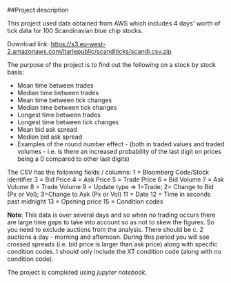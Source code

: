 ##Project description

This project used data obtained from AWS which includes 4 days' worth of tick data for 100 Scandinavian blue chip stocks. 

Download link: https://s3.eu-west-2.amazonaws.com/itarlepublic/scanditicks/scandi.csv.zip

The purpose of the project is to find out the following on a stock by stock basis: 

- Mean time between trades
- Median time between trades
- Mean time between tick changes
- Median time between tick changes
- Longest time between trades
- Longest time between tick changes
- Mean bid ask spread
- Median bid ask spread
- Examples of the round number effect - (both in traded values and traded volumes - i.e. is there an increased probability of the last digit on prices being a 0 compared to other last digits)

The CSV has the following fields / columns: 1 = Bloomberg Code/Stock identifier 3 = Bid Price 4 = Ask Price 5 = Trade Price 6 = Bid Volume 7 = Ask Volume 8 = Trade Volume 9 = Update type => 1=Trade; 2= Change to Bid (Px or Vol); 3=Change to Ask (Px or Vol) 11 = Date 12 = Time in seconds past midnight 13 = Opening price 15 = Condition codes

**Note**: This data is over several days and so when no trading occurs there are large time gaps to take into account so as not to skew the figures. So you need to exclude auctions from the analysis. There should be c. 2 auctions a day - morning and afternoon. During this period you will see crossed spreads (i.e. bid price is larger than ask price) along with specific condition codes. I should only include the XT condition code (along with no condition code).

The project is completed using *jupyter notebook*. 
